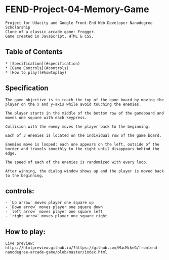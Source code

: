 
# FEND-Project-04-Memory-Game
    Project for Udacity and Google Front-End Web Developer Nanodegree Scholarship
    Clone of a classic arcade game: Frogger. 
    Game created in JavaScript, HTML & CSS.

## Table of Contents
    * [Specification](#specification)
    * [Game Controls](#controls)
    * [How to play](#howtoplay)


## Specification

    The game objective is to reach the top of the game board by moving the player on the x and y-axis while avoid touching the enemies.
    
    The player starts in the middle of the bottom row of the gameboard and moves one square with each keypress.
    
    Collision with the enemy moves the player back to the beginning.

    Each of 3 enemies is located on the individual row of the game board.
    
    Enemies move is looped: each one appears on the left, outside of the border and travels smoothly to the right until disappears behind the edge.
    
    The speed of each of the enemies is randomized with every loop.

    After winning, the dialog window shows up and the player is moved back to the beginning. 

## controls:

    - `Up arrow` moves player one square up
    - `Down arrow` moves player one squere down
    - `left arrow` moves player one square left
    - `right arrow` moves player one square right


## How to play:

    Live preview:
    https://htmlpreview.github.io/?https://github.com/MacMikeG/frontend-nanodegree-arcade-game/blob/master/index.html